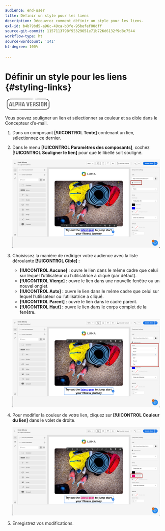 ```yaml
---
audience: end-user
title: Définir un style pour les liens
description: Découvrez comment définir un style pour les liens.
exl-id: b4b79bd5-a96c-49ca-b3fe-95befef00dff
source-git-commit: 1157113798f95329651e71b726d6132f9d8c7544
workflow-type: ht
source-wordcount: '141'
ht-degree: 100%

---
```


# Définir un style pour les liens {#styling-links}

![](../assets/do-not-localize/badge.png)

Vous pouvez souligner un lien et sélectionner sa couleur et sa cible dans le Concepteur d’e-mail.

1. Dans un composant **[!UICONTROL Texte]** contenant un lien, sélectionnez ce dernier.

1. Dans le menu **[!UICONTROL Paramètres des composants]**, cochez **[!UICONTROL Souligner le lien]** pour que le libellé soit souligné.

   ![](assets/link_1.png)

1. Choisissez la manière de rediriger votre audience avec la liste déroulante **[!UICONTROL Cible]** :

   * **[!UICONTROL Aucune]** : ouvre le lien dans le même cadre que celui sur lequel l’utilisateur ou l’utilisatrice a cliqué (par défaut).
   * **[!UICONTROL Vierge]** : ouvre le lien dans une nouvelle fenêtre ou un nouvel onglet.
   * **[!UICONTROL Auto]** : ouvre le lien dans le même cadre que celui sur lequel l’utilisateur ou l’utilisatrice a cliqué.
   * **[!UICONTROL Parent]** : ouvre le lien dans le cadre parent.
   * **[!UICONTROL Haut]** : ouvre le lien dans le corps complet de la fenêtre.

   ![](assets/link_2.png)

1. Pour modifier la couleur de votre lien, cliquez sur **[!UICONTROL Couleur du lien]** dans le volet de droite.

   ![](assets/link_3.png)

1. Enregistrez vos modifications.
